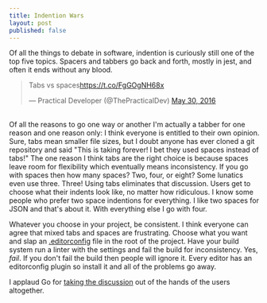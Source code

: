 ```yaml
---
title: Indention Wars
layout: post
published: false
---
```


Of all the things to debate in software, indention is curiously still one of the top five topics. Spacers and tabbers go back and forth, mostly in jest, and often it ends without any blood.

<blockquote class="twitter-video" data-lang="en"><p lang="en" dir="ltr">Tabs vs spaces<a href="https://t.co/FgGOgNH68x">https://t.co/FgGOgNH68x</a></p>&mdash; Practical Developer (@ThePracticalDev) <a href="https://twitter.com/ThePracticalDev/status/737185546020126720">May 30, 2016</a></blockquote> <script async src="//platform.twitter.com/widgets.js" charset="utf-8"></script>

<br/>
Of all the reasons to go one way or another I'm actually a tabber for one reason and one reason only: I think everyone is entitled to their own opinion. Sure, tabs mean smaller file sizes, but I doubt anyone has ever cloned a git repository and said "This is taking forever! I bet they used spaces instead of tabs!" The one reason I think tabs are the right choice is because spaces leave room for flexibility which eventually means inconsistency. If you go with spaces then how many spaces? Two, four, or eight? Some lunatics even use three. Three! Using tabs eliminates that discussion. Users get to choose what their indents look like, no matter how ridiculous. I know some people who prefer two space indentions for everything. I like two spaces for JSON and that's about it. With everything else I go with four.

Whatever you choose in your project, be consistent. I think everyone can agree that mixed tabs and spaces are frustrating. Choose what you want and slap an [.editorconfig](http://editorconfig.org) file in the root of the project. Have your build system run a linter with the settings and fail the build for inconsistency. Yes, *fail*. If you don't fail the build then people will ignore it. Every editor has an editorconfig plugin so install it and all of the problems go away.

I applaud Go for [taking the discussion][gofmt] out of the hands of the users altogether.


  [gofmt]: https://golang.org/cmd/gofmt/

